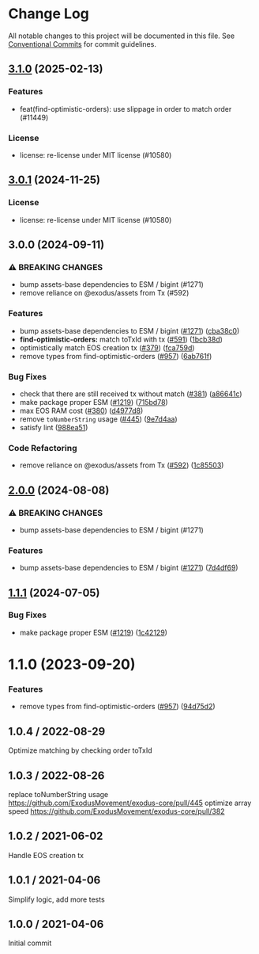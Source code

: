 # Change Log

All notable changes to this project will be documented in this file.
See [Conventional Commits](https://conventionalcommits.org) for commit guidelines.

## [3.1.0](https://github.com/ExodusMovement/exodus-hydra/compare/@exodus/find-optimistic-orders@3.0.0...@exodus/find-optimistic-orders@3.1.0) (2025-02-13)

### Features

- feat(find-optimistic-orders): use slippage in order to match order (#11449)

### License

- license: re-license under MIT license (#10580)

## [3.0.1](https://github.com/ExodusMovement/exodus-hydra/compare/@exodus/find-optimistic-orders@3.0.0...@exodus/find-optimistic-orders@3.0.1) (2024-11-25)

### License

- license: re-license under MIT license (#10580)

## 3.0.0 (2024-09-11)

### ⚠ BREAKING CHANGES

- bump assets-base dependencies to ESM / bigint (#1271)
- remove reliance on @exodus/assets from Tx (#592)

### Features

- bump assets-base dependencies to ESM / bigint ([#1271](https://github.com/ExodusMovement/exodus-hydra/issues/1271)) ([cba38c0](https://github.com/ExodusMovement/exodus-hydra/commit/cba38c098c39cc1848666809feb7af2eb0c4cf69))
- **find-optimistic-orders:** match toTxId with tx ([#591](https://github.com/ExodusMovement/exodus-hydra/issues/591)) ([1bcb38d](https://github.com/ExodusMovement/exodus-hydra/commit/1bcb38dc4746af1cc1c053d221a77394e8e36e3c))
- optimistically match EOS creation tx ([#379](https://github.com/ExodusMovement/exodus-hydra/issues/379)) ([fca759d](https://github.com/ExodusMovement/exodus-hydra/commit/fca759dfada1ae4f5cf41398f83b7baf82ecd5f9))
- remove types from find-optimistic-orders ([#957](https://github.com/ExodusMovement/exodus-hydra/issues/957)) ([6ab761f](https://github.com/ExodusMovement/exodus-hydra/commit/6ab761f8ecf6bcbf49c027601902ed0425a59fe8))

### Bug Fixes

- check that there are still received tx without match ([#381](https://github.com/ExodusMovement/exodus-hydra/issues/381)) ([a86641c](https://github.com/ExodusMovement/exodus-hydra/commit/a86641cb8d853c48deaae7e0dd5579ff0111a7bb))
- make package proper ESM ([#1219](https://github.com/ExodusMovement/exodus-hydra/issues/1219)) ([715bd78](https://github.com/ExodusMovement/exodus-hydra/commit/715bd7847c10d0be2ff0b659ee645aebfd6c1536))
- max EOS RAM cost ([#380](https://github.com/ExodusMovement/exodus-hydra/issues/380)) ([d4977d8](https://github.com/ExodusMovement/exodus-hydra/commit/d4977d8bc949ed511ee5dac8abeac3fa28a33ad4))
- remove `toNumberString` usage ([#445](https://github.com/ExodusMovement/exodus-hydra/issues/445)) ([9e7d4aa](https://github.com/ExodusMovement/exodus-hydra/commit/9e7d4aa4b1149ba7d63a25a4d7e9529320b095a1))
- satisfy lint ([988ea51](https://github.com/ExodusMovement/exodus-hydra/commit/988ea51247c8c12e0ca77a5464d74109a33ff488))

### Code Refactoring

- remove reliance on @exodus/assets from Tx ([#592](https://github.com/ExodusMovement/exodus-hydra/issues/592)) ([1c85503](https://github.com/ExodusMovement/exodus-hydra/commit/1c85503157c79b59f0fa462ec4bc57be0a8b281e))

## [2.0.0](https://github.com/ExodusMovement/exodus-core/compare/@exodus/find-optimistic-orders@1.1.1...@exodus/find-optimistic-orders@2.0.0) (2024-08-08)

### ⚠ BREAKING CHANGES

- bump assets-base dependencies to ESM / bigint (#1271)

### Features

- bump assets-base dependencies to ESM / bigint ([#1271](https://github.com/ExodusMovement/exodus-core/issues/1271)) ([7d4df69](https://github.com/ExodusMovement/exodus-core/commit/7d4df69a807e482ea39c9236c48bb39bfc730083))

## [1.1.1](https://github.com/ExodusMovement/exodus-core/compare/@exodus/find-optimistic-orders@1.1.0...@exodus/find-optimistic-orders@1.1.1) (2024-07-05)

### Bug Fixes

- make package proper ESM ([#1219](https://github.com/ExodusMovement/exodus-core/issues/1219)) ([1c42129](https://github.com/ExodusMovement/exodus-core/commit/1c42129b752d2fb8022ae1de9fb5618f58192bcf))

# 1.1.0 (2023-09-20)

### Features

- remove types from find-optimistic-orders ([#957](https://github.com/ExodusMovement/exodus-core/issues/957)) ([94d75d2](https://github.com/ExodusMovement/exodus-core/commit/94d75d20d613b65ad1b462721a8f66fd83cc5734))

## 1.0.4 / 2022-08-29

Optimize matching by checking order toTxId

## 1.0.3 / 2022-08-26

replace toNumberString usage https://github.com/ExodusMovement/exodus-core/pull/445
optimize array speed https://github.com/ExodusMovement/exodus-core/pull/382

## 1.0.2 / 2021-06-02

Handle EOS creation tx

## 1.0.1 / 2021-04-06

Simplify logic, add more tests

## 1.0.0 / 2021-04-06

Initial commit
